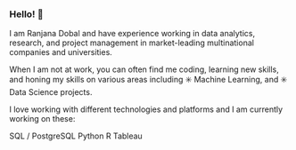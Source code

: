 ### Hello! 👋

I am Ranjana Dobal and have experience working in data analytics, research, and project management in market-leading multinational companies and universities. 

When I am not at work, you can often find me coding, learning new skills, and honing my skills on various areas including ✳️ Machine Learning, and ✳️ Data Science projects.

I love working with different technologies and platforms and I am currently working on these:

SQL / PostgreSQL 
Python
R
Tableau


